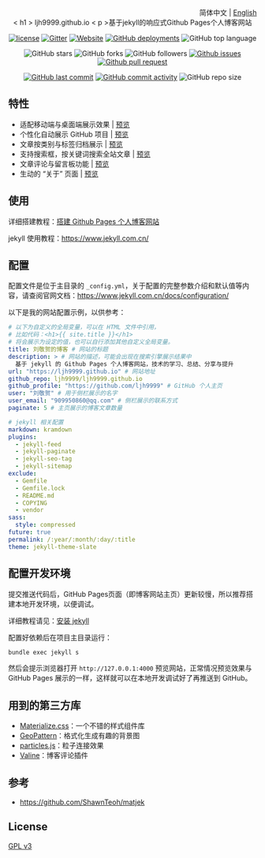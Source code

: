 <div align="center">
    <div align="right">
        简体中文 | <a href="README-EN.md">English</a>
    </div>
    < h1 > ljh9999.github.io </ h1 >
    < p >基于jekyll的响应式Github Pages个人博客网站</ p >

[![license](https://img.shields.io/github/license/knightyun/knightyun.github.io)](https://github.com/knightyun/knightyun.github.io/blob/master/COPYING)
[![Gitter](https://img.shields.io/gitter/room/knightyun/knightyun.github.i0)](https://gitter.im/knightyun-github-io/community?utm_source=badge&utm_medium=badge&utm_campaign=pr-badge)
[![Website](https://img.shields.io/website?down_color=lightgrey%09&down_message=offline&up_color=%09aqua&up_message=online&url=https%3A%2F%2Fknightyun.github.io)](https://knightyun.github.io)
[![GitHub deployments](https://img.shields.io/github/deployments/knightyun/knightyun.github.io/github-pages)](https://github.com/knightyun/knightyun.github.io/deployments)
![GitHub top language](https://img.shields.io/github/languages/top/knightyun/knightyun.github.io)

![GitHub stars](https://img.shields.io/github/stars/knightyun/knightyun.github.io?style=flat)
![GitHub forks](https://img.shields.io/github/forks/knightyun/knightyun.github.io?style=flat)
![GitHub followers](https://img.shields.io/github/followers/knightyun?style=flat)
[![Github issues](https://img.shields.io/badge/issues-welcome-success)](https://github.com/knightyun/knightyun.github.io/issues)
[![Github pull request](https://img.shields.io/badge/pull%20request-welcome-success)](https://github.com/knightyun/knightyun.github.io/pulls)

[![GitHub last commit](https://img.shields.io/github/last-commit/knightyun/knightyun.github.io)](https://github.com/knightyun/knightyun.github.io/commit/master)
[![GitHub commit activity](https://img.shields.io/github/commit-activity/m/knightyun/knightyun.github.io)](https://github.com/knightyun/knightyun.github.io/graphs/commit-activity)
![GitHub repo size](https://img.shields.io/github/repo-size/knightyun/knightyun.github.io)
</div>

## 特性

- 适配移动端与桌面端展示效果 | [预览](https://knightyun.github.io)
- 个性化自动展示 GitHub 项目 | [预览](https://knightyun.github.io/projects)
- 文章按类别与标签归档展示 | [预览](https://knightyun.github.io/categories)
- 支持搜索框，按关键词搜索全站文章 | [预览](https://knightyun.github.io)
- 文章评论与留言板功能 | [预览](https://knightyun.github.io/message)
- 生动的 “关于” 页面 | [预览](https://knightyun.github.io/about)

## 使用

详细搭建教程：[搭建 Github Pages 个人博客网站](https://knightyun.github.io/2018/04/01/github-pages-blog)

jekyll 使用教程：<https://www.jekyll.com.cn/>

## 配置

配置文件是位于主目录的 `_config.yml`，关于配置的完整参数介绍和默认值等内容，请查阅官网文档：<https://www.jekyll.com.cn/docs/configuration/>

以下是我的网站配置示例，以供参考：
```yml
# 以下为自定义的全局变量，可以在 HTML 文件中引用，
# 比如代码：<h1>{{ site.title }}</h1> 
# 将会展示为设定的值，也可以自行添加其他自定义全局变量。
title: 刘敬贺的博客 # 网站的标题
description: > # 网站的描述，可能会出现在搜索引擎展示结果中
  基于 jekyll 的 Github Pages 个人博客网站，技术的学习、总结、分享与提升
url: "https://ljh9999.github.io" # 网站地址
github_repo: ljh9999/ljh9999.github.io
github_profile: "https://github.com/ljh9999" # GitHub 个人主页
user: "刘敬贺" # 用于侧栏展示的名字
user_email: "909950860@qq.com" # 侧栏展示的联系方式
paginate: 5 # 主页展示的博客文章数量

# jekyll 相关配置
markdown: kramdown
plugins:
  - jekyll-feed
  - jekyll-paginate
  - jekyll-seo-tag
  - jekyll-sitemap
exclude:
  - Gemfile
  - Gemfile.lock
  - README.md
  - COPYING
  - vendor
sass:
  style: compressed
future: true
permalink: /:year/:month/:day/:title
theme: jekyll-theme-slate
```

## 配置开发环境

提交推送代码后，GitHub Pages页面（即博客网站主页）更新较慢，所以推荐搭建本地开发环境，以便调试。

详细教程请见：[安装 jekyll](https://knightyun.github.io/2018/04/01/github-pages-blog#%E5%AE%89%E8%A3%85jekyll-)

配置好依赖后在项目主目录运行：
```cmd
bundle exec jekyll s
```

然后会提示浏览器打开 `http://127.0.0.1:4000` 预览网站，正常情况预览效果与 GitHub Pages 展示的一样，这样就可以在本地开发调试好了再推送到 GitHub。

## 用到的第三方库

- [Materialize.css](http://materializecss.com/)：一个不错的样式组件库
- [GeoPattern](http://btmills.github.io/geopattern/)：格式化生成有趣的背景图
- [particles.js](https://marcbruederlin.github.io/particles.js/)：粒子连接效果
- [Valine](https://valine.js.org/)：博客评论插件

## 参考

- https://github.com/ShawnTeoh/matjek

## License

[GPL v3](https://github.com/knightyun/knightyun.github.io/blob/master/COPYING)
